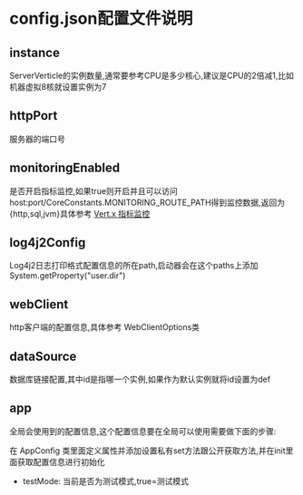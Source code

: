 # config.json配置文件说明

## instance

ServerVerticle的实例数量,通常要参考CPU是多少核心,建议是CPU的2倍减1,比如机器虚拟8核就设置实例为7

## httpPort

服务器的端口号

## monitoringEnabled

是否开启指标监控,如果true则开启并且可以访问 host:port/CoreConstants.MONITORING_ROUTE_PATH得到监控数据,返回为{http,sql,jvm}具体参考 [Vert.x 指标监控](https://vertx-china.github.io/docs/vertx-micrometer-metrics/java/#_vert_x_core_tools_metrics)

## log4j2Config

Log4j2日志打印格式配置信息的所在path,启动器会在这个paths上添加System.getProperty("user.dir")

## webClient

http客户端的配置信息,具体参考 WebClientOptions类

## dataSource

数据库链接配置,其中id是指哪一个实例,如果作为默认实例就将id设置为def

## app

全局会使用到的配置信息,这个配置信息要在全局可以使用需要做下面的步骤:

在 AppConfig 类里面定义属性并添加设置私有set方法跟公开获取方法,并在init里面获取配置信息进行初始化
* testMode: 当前是否为测试模式,true=测试模式
